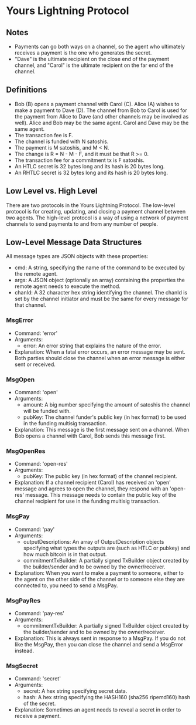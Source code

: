 Yours Lightning Protocol
========================

Notes
-----
- Payments can go both ways on a channel, so the agent who ultimately receives
  a payment is the one who generates the secret.
- "Dave" is the ultimate recipient on the close end of the payment channel, and
  "Carol" is the ultimate recipient on the far end of the channel.

Definitions
-----------
- Bob (B) opens a payment channel with Carol (C). Alice (A) wishes to make a
  payment to Dave (D). The channel from Bob to Carol is used for the payment
  from Alice to Dave (and other channels may be involved as well). Alice and
  Bob may be the same agent. Carol and Dave may be the same agent.
- The transaction fee is F.
- The channel is funded with N satoshis.
- The payment is M satoshis, and M < N.
- The change is R = N - M - F, and it must be that R >= 0.
- The transaction fee for a commitment tx is F satoshis.
- An HTLC secret is 32 bytes long and its hash is 20 bytes long.
- An RHTLC secret is 32 bytes long and its hash is 20 bytes long.

Low Level vs. High Level
------------------------
There are two protocols in the Yours Lightning Protocol. The low-level protocol
is for creating, updating, and closing a payment channel between two agents.
The high-level protocol is a way of using a network of payment channels to send
payments to and from any number of people.

Low-Level Message Data Structures
---------------------------------
All message types are JSON objects with these properties:
- cmd: A string, specifying the name of the command to be executed by the
  remote agent.
- args: A JSON object (optionally an array) containing the properties the
  remote agent needs to execute the method.
- chanId: A 32 character hex string identifying the channel. The chanId is set
  by the channel initiator and must be the same for every message for that
  channel.

### MsgError
- Command: 'error'
- Arguments:
  - error: An error string that explains the nature of the error.
- Explanation: When a fatal error occurs, an error message may be sent. Both
  parties should close the channel when an error message is either sent or
  received.

### MsgOpen
- Command: 'open'
- Arguments:
  - amount: A big number specifying the amount of satoshis the channel will be
    funded with.
  - pubKey: The channel funder's public key (in hex format) to be used in the
    funding multisig transaction.
- Explanation: This message is the first message sent on a channel. When Bob
  opens a channel with Carol, Bob sends this message first.

### MsgOpenRes
- Command: 'open-res'
- Arguments:
  - pubKey: The public key (in hex format) of the channel recipient.
- Explanation: If a channel recipient (Carol) has received an 'open' message
  and agrees to open the channel, they respond with an 'open-res' message. This
  message needs to contain the public key of the channel recipient for use in
  the funding multisig transaction.

### MsgPay
- Command: 'pay'
- Arguments:
  - outputDescriptions: An array of OutputDescription objects specifying what
    types the outputs are (such as HTLC or pubkey) and how much bitcoin is in
    that output.
  - commitmentTxBuilder: A partially signed TxBuilder object created by the
    builder/sender and to be owned by the owner/receiver.
- Explanation: When you want to make a payment to someone, either to the agent
  on the other side of the channel or to someone else they are connected to,
  you need to send a MsgPay.

### MsgPayRes
- Command: 'pay-res'
- Arguments:
  - commitmentTxBuilder: A partially signed TxBuilder object created by the
    builder/sender and to be owned by the owner/receiver.
- Explanation: This is always sent in response to a MsgPay. If you do not like
  the MsgPay, then you can close the channel and send a MsgError instead.

### MsgSecret
- Command: 'secret'
- Arguments:
  - secret: A hex string specifying secret data.
  - hash: A hex string specifying the HASH160 (sha256 ripemd160) hash of the
    secret.
- Explanation: Sometimes an agent needs to reveal a secret in order to receive
  a payment.
